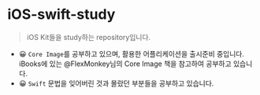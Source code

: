 # iOS-swift-study
> iOS Kit들을 study하는 repository입니다.
	
- 😀 `Core Image`를 공부하고 있으며, 활용한 어플리케이션을 출시준비 중입니다. iBooks에 있는 @FlexMonkey님의 Core Image 책을 참고하여 공부하고 있습니다.
- 😀 `Swift` 문법을 잊어버린 것과 몰랐던 부분들을 공부하고 있습니다.